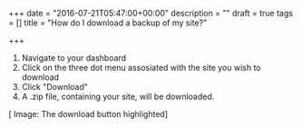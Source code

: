 +++
date = "2016-07-21T05:47:00+00:00"
description = ""
draft = true
tags = []
title = "How do I download a backup of my site?"

+++
1. Navigate to your dashboard
2. Click on the three dot menu assosiated with the site you wish to download
3. Click "Download"
4. A .zip file, containing your site, will be downloaded.

[ Image: The download button highlighted]